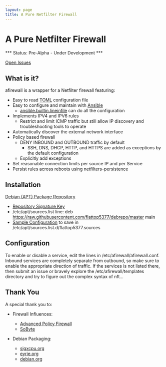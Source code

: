 ```yaml
---
layout: page
title: A Pure Netfilter Firewall
---
```


# A Pure Netfilter Firewall

*** Status: Pre-Alpha - Under Development ***

[Open Issues](https://github.com/flattop5377/afirewall/issues)

## What is it?

afirewall is a wrapper for a Netfilter firewall featuring:
  * Easy to read [TOML](https://toml.io/en/) configuration file
  * Easy to configure and maintain with [Ansible](https://ansible.com)
    * [ansible.builtin.lineinfile](https://docs.ansible.com/ansible/latest/collections/ansible/builtin/lineinfile_module.html) can do all the configuration
  * Implements IPV4 and IPV6 rules
    * Restrict and limit ICMP traffic but still allow IP discovery and troubleshooting tools to operate
  * Automatically discover the external network interface
  * Policy based firewall
    * DENY INBOUND and OUTBOUND traffic by default
      * SSH, DNS, DHCP, HTTP, and HTTPS are added as exceptions by the default configuration
    * Explicitly add exceptions
  * Set reasonable connection limits per source IP and per Service
  * Persist rules across reboots using netfilters-persistence

## Installation

[Debian (APT) Package Repository](https://wiki.debian.org/DebianRepository)
  * [Repository Signature Key](https://raw.githubusercontent.com/flattop5377/debrepo/refs/heads/master/conf/flattop5377.public.asc)
  * /etc/apt/sources.list line: deb https://raw.githubusercontent.com/flattop5377/debrepo/master main
  * [Sample Configuration](https://raw.githubusercontent.com/flattop5377/debrepo/refs/heads/master/conf/flattop5377.sources) to save in /etc/apt/sources.list.d/flattop5377.sources

## Configuration

To enable or disable a service, edit the lines in /etc/afirewall/afirewall.conf. Inbound services are completely separate from outbound, so make sure to enable the appropriate direction of traffic. If the services is not listed there, then submit an issue or bravely explore the /etc/afirewall/templates directory and try to figure out the complex syntax of nft...

## Thank You

A special thank you to:
  * Firewall Influences:
    * [Advanced Policy Firewall](https://www.rfxn.com/projects/advanced-policy-firewall/)
    * [SoByte](https://www.sobyte.net/post/2022-04/understanding-netfilter-and-iptables/)

  * Debian Packaging:
    * [sigxcpu.org](https://honk.sigxcpu.org/piki/development/debian_packages_in_git/)
    * [eyrie.org](https://www.eyrie.org/~eagle/notes/debian/git.html)
    * [debian.org](https://www.debian.org/doc/manuals/debmake-doc/index.en.html)


